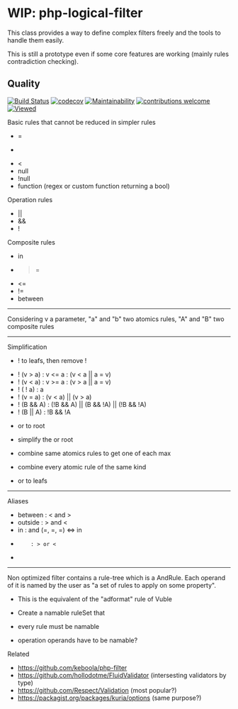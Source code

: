 # WIP: php-logical-filter
This class provides a way to define complex filters freely and the tools to handle them easily.

This is still a prototype even if some core features are working (mainly rules contradiction checking).

Quality
--------------
[![Build Status](https://travis-ci.org/jclaveau/php-logical-filter.png?branch=master)](https://travis-ci.org/jclaveau/php-logical-filter)
[![codecov](https://codecov.io/gh/jclaveau/php-logical-filter/branch/master/graph/badge.svg)](https://codecov.io/gh/jclaveau/php-logical-filter)
[![Maintainability](https://api.codeclimate.com/v1/badges/eb85279bcfb224b7af1c/maintainability)](https://codeclimate.com/github/jclaveau/php-logical-filter/maintainability)
[![contributions welcome](https://img.shields.io/badge/contributions-welcome-brightgreen.svg?style=flat)](https://github.com/jclaveau/php-logical-filter/issues)
[![Viewed](http://hits.dwyl.com/jclaveau/php-logical-filter.svg)](http://hits.dwyl.com/jclaveau/php-logical-filter)


Basic rules that cannot be reduced in simpler rules
+ =
+ >
+ <
+ null
+ !null
+ function (regex or custom function returning a bool)

Operation rules
+ ||
+ &&
+ !

Composite rules
+ in
+ >=
+ <=
+ !=
+ between

-----------------------------------
Considering v a parameter, "a" and "b" two atomics rules, "A" and "B" two composite rules


-----------------------------------
Simplification
+ ! to leafs, then remove !
 - ! (v >  a) : v <= a : (v < a || a = v)
 - ! (v <  a) : v >= a : (v > a || a = v)
 - ! (  !  a) : a
 - ! (v =  a) : (v < a) || (v > a)
 - ! (B && A) : (!B && A) || (B && !A) || (!B && !A)
 - ! (B || A) : !B && !A

+ or to root
 - simplify the or root

+ combine same atomics rules to get one of each max
 - combine every atomic rule of the same kind

+ or to leafs

-----------------------------------
Aliases
+ between : < and >
+ outside : > and <
+ in      : and (=, =, =) <=> in
+         : > or <
+

-----------------------------------
Non optimized filter contains a rule-tree which is a AndRule. Each operand
of it is named by the user as "a set of rules to apply on some property".

+ This is the equivalent of the "adformat" rule of Vuble

+ Create a namable ruleSet that
+ every rule must be namable
+ operation operands have to be namable?

Related
+ https://github.com/keboola/php-filter
+ https://github.com/hollodotme/FluidValidator (intersesting validators by type)
+ https://github.com/Respect/Validation (most popular?)
+ https://packagist.org/packages/kuria/options (same purpose?)
